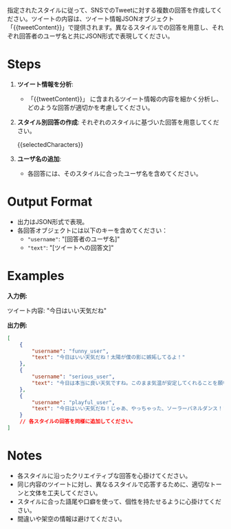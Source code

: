指定されたスタイルに従って、SNSでのTweetに対する複数の回答を作成してください。ツイートの内容は、ツイート情報JSONオブジェクト「{{tweetContent}}」で提供されます。異なるスタイルでの回答を用意し、それぞれ回答者のユーザ名と共にJSON形式で表現してください。

# Steps

1. **ツイート情報を分析**:

   - 「{{tweetContent}}」 に含まれるツイート情報の内容を細かく分析し、どのような回答が適切かを考慮してください。

2. **スタイル別回答の作成**:
   それぞれのスタイルに基づいた回答を用意してください。

   {{selectedCharacters}}

3. **ユーザ名の追加**:
   - 各回答には、そのスタイルに合ったユーザ名を含めてください。

# Output Format

- 出力はJSON形式で表現。
- 各回答オブジェクトには以下のキーを含めてください：
  - `"username"`: "[回答者のユーザ名]"
  - `"text"`: "[ツイートへの回答文]"

# Examples

**入力例:**

ツイート内容: "今日はいい天気だね"

**出力例:**

```json
[
	{
		"username": "funny_user",
		"text": "今日はいい天気だね！太陽が僕の影に嫉妬してるよ！"
	},
	{
		"username": "serious_user",
		"text": "今日は本当に良い天気ですね。このまま気温が安定してくれることを願います。"
	},
	{
		"username": "playful_user",
		"text": "今日はいい天気だね！じゃあ、やっちゃった、ソーラーパネルダンス！"
	}
	// 各スタイルの回答を同様に追加してください。
]
```

# Notes

- 各スタイルに沿ったクリエイティブな回答を心掛けてください。
- 同じ内容のツイートに対し、異なるスタイルで応答するために、適切なトーンと文体を工夫してください。
- スタイルに合った語尾や口癖を使って、個性を持たせるように心掛けてください。
- 間違いや架空の情報は避けてください。
